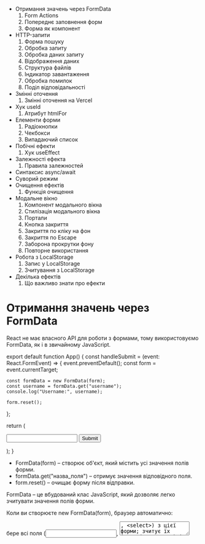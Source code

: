 - Отримання значень через FormData
  1. Form Actions
  2. Попереднє заповнення форм
  3. Форма як компонент
- HTTP-запити
  1. Форма пошуку
  2. Обробка запиту
  3. Обробка даних запиту
  4. Відображення даних
  5. Структура файлів
  6. Індикатор завантаження
  7. Обробка помилок
  8. Поділ відповідальності
- Змінні оточення
  1. Змінні оточення на Vercel
- Хук useId
  1. Атрибут htmlFor
- Елементи форми
  1. Радіокнопки
  2. Чекбокси
  3. Випадаючий список
- Побічні ефекти
  1. Хук useEffect
- Залежності ефекта
  1. Правила залежностей
- Синтаксис async/await
- Суворий режим
- Очищення ефектів
  1. Функція очищення
- Модальне вікно
  1. Компонент модального вікна
  2. Стилізація модального вікна
  3. Портали
  4. Кнопка закриття
  5. Закриття по кліку на фон
  6. Закриття по Escape
  7. Заборона прокрутки фону
  8. Повторне використання
- Робота з LocalStorage
  1. Запис у LocalStorage
  2. Зчитування з LocalStorage
- Декілька ефектів
  1. Що важливо знати про ефекти

# Отримання значень через FormData

React не має власного API для роботи з формами, тому використовуємо FormData, як і в звичайному JavaScript.

export default function App() {
const handleSubmit = (event: React.FormEvent<HTMLFormElement>) => {
event.preventDefault();
const form = event.currentTarget;

    const formData = new FormData(form);
    const username = formData.get("username");
    console.log("Username:", username);

    form.reset();

};

return (

<form onSubmit={handleSubmit}>
<input type="text" name="username" />
<button type="submit">Submit</button>
</form>
);
}

- FormData(form) – створює об'єкт, який містить усі значення полів форми.
- formData.get("назва_поля") – отримує значення відповідного поля.
- form.reset() – очищає форму після відправки.

FormData – це вбудований клас JavaScript, який дозволяє легко зчитувати значення полів форми.

Коли ви створюєте new FormData(form), браузер автоматично:

бере всі поля (<input>, <textarea>, <select>) з цієї форми;
зчитує їх імена (name="...") і значення;
зберігає їх у вигляді пари ключ-значення (name: value), як об'єкт.

- FormData працює лише з тими елементами, які мають атрибут name. Без нього значення поля зчитано не буде.

## Form Actions

Кожен раз при відправці форми ми пишемо один і той самий шаблонний код:

Блокуємо стандартну поведінку браузера (event.preventDefault())
Створюємо об’єкт FormData, щоб дістати значення полів
Опрацьовуємо дані
Скидаємо форму (form.reset())

Це рутинний код, який можна автоматизувати завдяки Form Actions – спеціального способу обробки форм, який надає React.

Коли ви передаєте функцію в атрибут action форми, React автоматично викликає цю функцію після сабміту, передаючи їй знайому нам FormData – об'єкт, що містить усі значення полів форми.

export default function App() {
const handleSubmit = (formData: FormData) => {
console.log("Form submitted");
};

return (

<form action={handleSubmit}>
<input type="text" name="username" />
<button type="submit">Submit</button>
</form>
);
}

В такому випадку React:

- перехоплює і зупиняє подію submit
- формує об’єкт FormData
- викликає функцію handleSubmit(formData)
- formData – це не подія. Це об’єкт із готовими значеннями полів.

💡 Тип FormData – вбудований, тому нічого додатково імпортувати не треба.

Для отримання значень використовуємо метод formData.get("назва_поля"):

export default function App() {
const handleSubmit = (formData: FormData) => {
const username = formData.get("username") as string;
console.log("Name:", username);
};

return (

<form action={handleSubmit}>
<input type="text" name="username" />
<button type="submit">Submit</button>
</form>
);
}

🧠 formData.get() повертає значення типу FormDataEntryValue | null. У текстових полях це зазвичай рядок, але TypeScript цього не знає. Тому треба явно вказати тип значення за допомогою as тип.

## Попереднє заповнення форм

Іноді потрібно, щоб поля у формі вже мали якісь значення – наприклад, при редагуванні профілю або коли дані приходять з бекенду.

Коли потрібно, щоб поле у формі було вже заповнене при відкритті, в React використовують атрибут defaultValue. Він задає початкове значення інпута або текстової області.

Це зручно, наприклад:

- у формі редагування профілю
- для тестових демо з готовими даними
- при поверненні до попередньої форми

Для цього в React використовують атрибут defaultValue. Це аналог HTML-атрибута value, але лише для початкового значення, яке користувач може змінити перед сабмітом форми.

export default function App() {
const handleSubmit = (formData: FormData) => {
const username = formData.get("username") as string;  
 console.log("Name:", username);
};

return (

<form action={handleSubmit}>
<input type="text" name="username" defaultValue="John Doe" />
<button type="submit">Submit</button>
</form>
);
}

🧠 Значення defaultValue відображаються у полях одразу, але користувач може їх змінити перед відправкою. Після сабміту ці значення потрапляють у FormData.

## Форма як компонент

На практиці форма – це окремий компонент, який відповідає лише за збір значень своїх полів. А те, що потрібно зробити з цими значеннями – наприклад, відправити замовлення чи зареєструвати користувача – передається у вигляді пропса ззовні.

У багатьох випадках форма не вирішує, що робити з даними – вона їх просто збирає.

Зробимо форму замовлення OrderForm, яка приймає пропс onSubmit, викликає його при сабміті, і передає туди дані.

// src/components/OrderForm.tsx

interface OrderFormProps {
onSubmit: (value: string) => void;
}

export default function OrderForm({ onSubmit }: OrderFormProps) {
const handleSubmit = (formData: FormData) => {
const username = formData.get("username") as string;
onSubmit(username);
};

return (

<form action={handleSubmit}>
<input type="text" name="username" />
<button type="submit">Place order</button>
</form>
);
}

💡 Назва пропса (onSubmit, onOrder, onSend) може бути будь-якою – головне, щоб було зрозуміло, що він означає. Це ваш власний пропс, а не атрибут елемента form.

У компоненті App ми використовуємо OrderForm і передаємо в неї пропс onSubmit, який є функцією для обробки замовлення.

// src/components/App.tsx

import OrderForm from "./OrderForm";

export default function App() {
const handleOrder = (data: string) => {
console.log("Order received from:", data);
// можна зберегти замовлення, викликати API, показати повідомлення тощо
};

return (
<>

<h1>Place your order</h1>
<OrderForm onSubmit={handleOrder} />
</>
);
}

Що тут важливо:

OrderForm не знає, що буде з даними – вона просто викликає onSubmit(data)
Компонент форми не залежить від того, як саме обробляються дані – це зовнішня відповідальність.
Код стає чистішим: форма не має логіки, яку вона не повинна знати.

# HTTP-запити

У React немає вбудованого інструмента для HTTP-запитів. Тому використовуємо сторонні бібліотеки, найпопулярніша з них – Axios.

npm install axios

Створимо додаток, в якому є:

- форма пошуку статей;
- HTTP-запит на API Hacker News;
- виведення результатів на сторінку;
- обробка станів завантаження та помилки.

## Форма пошуку

HTTP-запити можна виконувати за подією, наприклад, при кліку на елементі чи відправці форми. Компонент форми просто збирає значення з поля і передає їх наверх у пропсі onSubmit.

// src/components/SearchForm.tsx

interface SearchFormProps {
onSubmit: (topic: string) => void;
}

export default function SearchForm({ onSubmit }: SearchFormProps) {
const handleSubmit = (formData: FormData) => {
const topic = formData.get("topic") as string;

    // Якщо текстове поле порожнє, виводимо повідомлення
    	// і припиняємо виконання функції.
    if (topic === "") {
      alert("Please enter search topic!");
      return;
    }

    // У протилежному випадку викликаємо пропс
    	// і передаємо йому значення поля
    onSubmit(topic);

};

return (

<form action={handleSubmit}>
<input type="text" name="topic" />
<button type="submit">Search</button>
</form>
);
}

## Обробка запиту

Запити виконуються не в компоненті форми, а в App, куди вона передає значення. Це дозволяє розділити відповідальність: форма – за інтерфейс, App – за логіку.

// src/components/App.tsx

import SearchForm from "./SearchForm";

export default function App() {

const handleSearch = async (topic: string) => {
// Тут будемо виконувати HTTP-запит
console.log(topic);
};

return (
<>
<SearchForm onSubmit={handleSearch} />
</>
);
}

Додамо код HTTP-запиту до Hacker News API всередину асинхронної функції handleSearch.

// src/components/App.tsx

import axios from "axios";
import SearchForm from "./SearchForm";

interface Article {
objectID: string;
title: string;
url: string;
}

interface ArticlesHttpResponse {
hits: Article[];
}

export default function App() {

const handleSearch = async (topic: string) => {
// Виконуємо HTTP-запит
const response = await axios.get<ArticlesHttpResponse>(
`https://hn.algolia.com/api/v1/search?query=${topic}`
);
console.log(response.data); // об'єкт з властивістю hits
};

return (
<>
<SearchForm onSubmit={handleSearch} />
</>
);
}

Обов’язково типізуємо відповідь від бекенду. Для цього створюємо два інтерфейси:

Article – описує один об’єкт статті. Не потрібно типізувати всі поля з бекенду – тільки ті, які ми реально використовуємо.
ArticlesHttpResponse - описує об’єкт відповіді від API (властивість response.data), в якому нас поки що цікавить тільки властивість hits, масив об’єктів типу Article.

Підсумок

- HTTP-запити виконуємо в батьківському компоненті, не в формі.
- Дані з форми передаються через callback-пропс.
- Дані відповіді типізуємо окремо, це дає підказки та захист від помилок.

## Обробка даних запиту

Щоб відобразити результат HTTP-запиту, його обов’язково потрібно зберегти в стані компонента. Інакше React не буде знати, що потрібно оновити інтерфейс.

Ми будемо зберігати масив статей, тому використовуємо хук useState<Article[]>. Початкове значення – порожній масив.

// src/components/App.tsx

/_ Решта коду файла _/

export default function App() {
// 1. Оголошуємо і типізуємо стан
const [articles, setArticles] = useState<Article[]>([]);

const handleSearch = async (topic: string) => {
const response = await axios.get<ArticlesHttpResponse>(
`https://hn.algolia.com/api/v1/search?query=${topic}`
);
// 2. Записуємо дані в стан після запиту
setArticles(response.data.hits);
};

return (
<>
<SearchForm onSubmit={handleSearch} />
</>
);
}

React повторно рендерить компонент, коли змінюється стан.
Якщо не зберегти у useState, інтерфейс не оновиться, навіть якщо запит успішний.

🧠 Завжди, коли хочете показати на екрані дані від бекенда, вам потрібно:

1. Отримати ці дані (наприклад, з API).
2. Зберегти їх у стані (useState)
3. Рендерити JSX на основі цього стану

## Відображення даних

Після того як ми зберегли дані запиту у стані, компонент автоматично оновиться, і ми можемо використати ці дані для рендеру JSX. Використаємо умовне відображення, щоб показувати список лише тоді, коли масив articles не порожній:

// src/components/App.tsx

/_ Решта коду файла _/

export default function App() {
const [articles, setArticles] = useState<Article[]>([]);

const handleSearch = async (topic: string) => {
const response = await axios.get<ArticlesHttpResponse>(
`https://hn.algolia.com/api/v1/search?query=${topic}`
);
setArticles(response.data.hits);
};

return (
<>
<SearchForm onSubmit={handleSearch} />
{articles.length > 0 && (

<ul>
{articles.map(({ objectID, url, title }) => (
<li key={objectID}>
<a href={url} target="_blank">{title}</a>
</li>
))}
</ul>
)}
</>
);
}

Ми застосували типову схему роботи з HTTP-запитами у React:

Запустили запит за подією (сабміт форми).
Типізували відповідь від бекенду (ArticlesHttpResponse).
Зберегли отримані дані у стан (useState).
Вивели JSX-розмітку на основі цього стану.

💡 Цей патерн – універсальний: він застосовується майже в усіх React-додатках, які взаємодіють з бекендом.

## Структура файлів

Щоб зробити код більш зрозумілим і масштабованим, ми винесемо частину логіки в окремі файли:

Оскільки список статей – це окрема частина інтерфейсу, винесемо його у компонент ArticleList.tsx. Компонент отримає масив статей через проп items і відобразить їх.
Створимо файл src/types/article.ts, щоб не дублювати тип Article у різних місцях.
У App залишиться логіка запиту, стан і умовний рендер ArticleList.

Рендеринг за умовою ({articles.length > 0 && ...}) відбувається у компоненті App. Сам компонент ArticleList завжди показує список, якщо його рендерять. Тобто логіка "показати чи ні" – це відповідальність App, а не ArticleList.

## Індикатор завантаження

Поки виконується HTTP-запит, у користувача на екрані – порожнє місце, що виглядає як помилка або зависання. Щоб цього уникнути, показують індикатор завантаження.

Індикатор – це реактивне значення, тобто його потрібно зберігати в стані компонента. Зазвичай це булевий прапорець:

true – запит виконується
false – запиту немає або він уже завершився

// src/components/App.tsx

/_ Решта коду файла _/

export default function App() {
const [articles, setArticles] = useState<Article[]>([]);
// 1. Додаємо стан індикатора завантаження
const [isLoading, setIsLoading] = useState(false);

const handleSearch = async (topic: string) => {
// 2. змінюємо індикатор на true перед запитом
setIsLoading(true);
const response = await axios.get<ArticlesHttpResponse>(
`https://hn.algolia.com/api/v1/search?query=${topic}`
);
// 3. Змінюємо індикатор на false після запиту
setIsLoading(false);
setArticles(response.data.hits);
};

return (
<>
<SearchForm onSubmit={handleSearch} />
{/_ 4. Відображаєм повідомлення про завантаження даних в JSX _/}
{isLoading && <p>Loading data, please wait...</p>}
{articles.length > 0 && <ArticleList items={articles} />}
</>
);
}

Індикатор завантаження може бути будь-чим: простим текстом, іконкою тощо. Одна з популярних бібліотек – React Loader Spinner, яка надає десятки готових компонентів із різним дизайном.

🧠 Завжди показуйте користувачеві, що дані завантажуються, навіть якщо це триває менше секунди – це покращує UX.

## Обробка помилок

HTTP-запити можуть завершуватися неуспішно – наприклад, через відсутність інтернету або помилку на сервері. Тому завжди потрібно відображати повідомлення про помилку, щоб користувач розумів, що сталося.

Для цього:

- Додаємо стан isError для відстеження помилки.
- Обгортаємо запит у try...catch, щоб перехопити можливу помилку.
- Виводимо повідомлення, якщо значення isError це true.

// src/components/App.tsx

/_ Решта коду _/

export default function App() {
const [articles, setArticles] = useState<Article[]>([]);
const [isLoading, setIsLoading] = useState(false);
// 1. Оголошуємо стан
const [isError, setIsError] = useState(false);

const handleSearch = async (topic: string) => {
// 2. Додаємо блок try...catch
try {
setIsLoading(true);
// 3. Скидаємо стан помилки в false перед кожним запитом
setIsError(false);
const response = await axios.get<ArticlesHttpResponse>(
`https://hn.algolia.com/api/v1/search?query=${topic}`
);
setArticles(response.data.hits);
} catch {
// 4. Встановлюємо стан isError в true
setIsError(true);
} finally {
// 5. Встановлюємо стан isLoading в false
// після будь якого результату запиту
setIsLoading(false);
}
};

return (
<>
<SearchForm onSubmit={handleSearch} />
{isLoading && <p>Loading data, please wait...</p>}
{/_ 6. Використовуємо стан isError щоб показати помилку _/}
{isError && <p>Whoops, something went wrong! Please try again!</p>}
{articles.length > 0 && <ArticleList items={articles} />}
</>
);
}

## Поділ відповідальності

Тримати код HTTP-запитів прямо в компоненті – небажано. З часом компонент:

- буде мати зайву логіку не пов’язану з UI;
- стане важчим для читання і підтримки;

Рішення – винести код запиту в окремий файл, наприклад src/services/articleService.ts. Компоненти повинні тільки викликати функцію й отримувати дані, не турбуючись про адресу бекенду чи формат відповіді.

// src/services/articleService.ts

import axios from "axios";
import { Article } from "../types/article";

interface ArticlesHttpResponse {
hits: Article[];
}

// HTTP-функція запиту статей
export const fetchArticles = async (topic: string): Promise<Article[]> => {
const response = await axios.get<ArticlesHttpResponse>(
`https://hn.algolia.com/api/v1/search?query=${topic}`
);
return response.data.hits;
};

Функція fetchArticles(topic) повертає проміс масиву статей.
Типізація відповіді (ArticlesHttpResponse) локальна – її не потрібно експортувати.
Обробка помилки не входить у функцію – вона буде в компоненті.

Використовуємо функцію в компоненті App

// src/components/App.tsx

import { useState } from "react";
import SearchForm from "./SearchForm";
import ArticleList from "./ArticleList";
import { Article } from "../types/article";
// 1. Імпортуємо HTTP-функцію
import { fetchArticles } from "../services/articleService";

export default function App() {
const [articles, setArticles] = useState<Article[]>([]);
const [isLoading, setIsLoading] = useState(false);
const [isError, setIsError] = useState(false);

const handleSearch = async (topic: string) => {
try {
setIsLoading(true);
setIsError(false);
// 2. Використовуємо HTTP-функцію
const data = await fetchArticles(topic);
setArticles(data);
} catch {
setIsError(true);
} finally {
setIsLoading(false);
}
};

return (
<>
<SearchForm onSubmit={handleSearch} />
{isLoading && <p>Loading data, please wait...</p>}
{isError && <p>Whoops, something went wrong! Please try again!</p>}
{articles.length > 0 && <ArticleList items={articles} />}
</>
);
}

Навіть в такому простому випадку ми приховали від компонента адресу запиту, типізацію та формат відповіді.

- Чистий компонент – працює лише з інтерфейсом і станом.
- Простота підтримки – HTTP-логіку можна змінювати окремо.
- Масштабованість – легко додати інші сервіси (напр. userService, authService).

Компонент просто передає topic і отримує готові articles. Він не знає, звідки вони взялися, і це добре – це і є правильний розподіл обов'язків.

# Змінні оточення

Змінні оточення (environment variables) – це конфігураційні значення, які зберігаються поза кодом, наприклад:

- API ключі
- Токени доступу
- Конфігурації

Чому не зберігати ключі в коді?

Якщо API-ключ або токен зберігати напряму в коді, він потрапляє в репозиторій.
Публічні репозиторії – це пастка для ботів, які сканують GitHub на наявність ключів.
Витік ключа може призвести до небажаних витрат, викрадення даних або блокування акаунту на стороні API.

Тому навіть для особистих проєктів, ключі зберігають в окремому .env файлі, який ігнорується Git'ом.

Створення .env файлу

У корені проєкту створіть файл .env. Саме в корені, а не в папці src.

Всередині можна оголошувати змінні у форматі КЛЮЧ=значення, які будуть доступні у вашому коді:

VITE_API_KEY=my-super-secret-api-key

У Vite змінні мають починатися з префіксу VITE\_, інакше вони не будуть доступні в коді. Назви змінних мають бути великими літерами.

Не додавайте файл .env у Git

Додайте .env файл до .gitignore, щоб не викладати його в репозиторій. Ось готовий .gitignore, скопіюйте його собі:

# Env vars

.env

# Logs

logs
_.log
npm-debug.log_
yarn-debug.log*
yarn-error.log*
pnpm-debug.log*
lerna-debug.log*

node_modules
dist
dist-ssr
\*.local

# Editor directories and files

.vscode/_
!.vscode/extensions.json
.idea
.DS_Store
_.suo
_.ntvs_
_.njsproj
_.sln
\*.sw?

Як використовувати змінну у коді

Тепер у будь-якому JavaScript або TypeScript файлі можна отримати значення змінної на ім'я.

const myKey = import.meta.env.VITE_API_KEY;

import.meta.env – це спеціальний об’єкт, через який Vite дає доступ до змінних оточенн.

## Змінні оточення на Vercel

- Відкрийте ваш проєкт на Vercel
- Зайдіть у Settings → Environment Variables
- Додайте назви й значення змінних точно так само, як у .env

Наприклад:
Name: VITE_API_KEY
Value: my-super-secret-api-key

Vercel автоматично підставить ці значення під час білду – жоден секрет не потрапить до репозиторію.

# Хук useId

Хук useId використовується для генерації унікальних ідентифікаторів, які допомагають зв’язати label із відповідним полем форми через атрибут id.

Це корисно для доступності (a11y) – щоб користувачі з асистивними технологіями могли правильно взаємодіяти з формою.

import { useId } from 'react';

function MyComponent() {
const id = useId();
};

useId() не приймає жодних параметрів
Повертає унікальний рядок

⚠️ useId не підходить для списків як key. Він створений лише для ідентифікаторів в HTML-елементах.

## Атрибут htmlFor

HTML-атрибут for у <label> (в React – htmlFor) зв’язує мітку з полем за допомогою id, щоб фокус переходив на поле при кліку по мітці.

import { useId } from "react";

function MyComponent() {
const textId = useId();

return (

<form>
<label htmlFor={textId}>Text field label</label>
<input type="text" id={textId} />
</form>
);
};

Для кожного поля форми можна створити окремий id, щоб зв’язати його з відповідним label.

import { useId } from "react";

export default function OrderForm() {
const nameId = useId();
const emailId = useId();

return (

<form>
<label htmlFor={nameId}>Name</label>
<input type="text" name="username" id={nameId} />

      <label htmlFor={emailId}>Email</label>
      <input type="email" name="email" id={emailId} />

      <button type="submit">Place order</button>
    </form>

);
}

Навіщо це потрібно?

Уявімо, що компонент OrderForm може з’являтись декілька разів на сторінці – наприклад, у різних модальних вікнах або картках. Якщо ви напишете id="username" у кожній формі, отримаєте дублікати id:

HTML буде не валідним (повторення id)
Браузер може неправильно фокусувати поле при кліку на label

Хук useId генерує унікальний id для кожного виклику, тому навіть при багаторазовому рендері компонента всі поля залишаються валідними та пов’язаними з мітками. Використовуйте useId у кожному полі, де label прив’язаний до input, select, textarea тощо.

Один id для групи полів

Не обов’язково викликати useId() для кожного поля окремо. Ви можете створити один базовий id для форми й використовувати його з різними суфіксами у кожному полі.

import { useId } from "react";

export default function OrderForm() {
const fieldId = useId();

return (

<form>
<label htmlFor={`${fieldId}-username`}>Name</label>
<input type="text" name="username" id={`${fieldId}-username`} />

      <label htmlFor={`${fieldId}-email`}>Email</label>
      <input type="email" name="email" id={`${fieldId}-email`} />

      <button type="submit">Place order</button>
    </form>

);
}

Ми створили один унікальний fieldId за допомогою useId()
Додали до нього суфікси username і email для створення окремих ідентифікаторів для кожного поля
Це зменшує кількість викликів useId() і полегшує читання коду

🧠 Такий підхід зручний у формах із багатьма полями і зберігає зв’язок між полем і міткою через htmlFor.

# Елементи форми

## Радіокнопки

Радіокнопки – це варіант вибору одного значення з кількох можливих. Вони працюють у групі: користувач може вибрати тільки один варіант.

- Щоб кнопки працювали як група – у них має бути однаковий атрибут name.
- Кожна кнопка має своє значення в атрибуті value.

Для прикладу додамо вибір способу доставки через радіокнопки:

export default function OrderForm() {

const handleOrder = (formData: FormData) => {
const delivery = formData.get("delivery") as string;
console.log("Delivery:", delivery);
};

return (

<form action={handleOrder}>
<fieldset>
<legend>Delivery method:</legend>

        <label>
          <input type="radio" name="delivery" value="pickup" defaultChecked />
          Pickup
        </label>
        <label>
          <input type="radio" name="delivery" value="courier" />
          Courier
        </label>
        <label>
          <input type="radio" name="delivery" value="drone" />
          Drone delivery
        </label>
      </fieldset>

      <button type="submit">Place order</button>
    </form>

);
}

- Усі три радіокнопки мають одне ім’я name="delivery" – це робить їх групою, де можна обрати лише один варіант.
- Атрибут value визначає, яке значення отримає поле.
- defaultChecked на першій кнопці означає, що вона вибрана за замовчуванням.
- При сабміті значення зчитується через formData.get("delivery").

🧠 У JSX булеві атрибути, як-от defaultChecked, defaultValue, disabled, required тощо, не мають значення true/false, просто їх наявність означає true.
Наприклад: <input defaultChecked /> – це те саме, що <input defaultChecked={true} />.

## Чекбокси

На відміну від радіокнопок, які дозволяють вибрати тільки один варіант, чекбокси дозволяють вибрати одразу кілька варіантів.

- Усі чекбокси можуть мати однаковий атрибут name – це дозволяє зібрати значення в масив.
- Кожен чекбокс має власне значення через атрибут value.
- Якщо чекбокс вибрано, його значення буде в FormData.

Додамо у форму замовлення групу чекбоксів для вибору дієтичних обмежень:

export default function OrderForm() {

const handleOrder = (formData: FormData) => {
const restrictions = formData.getAll("restrictions") as string[];
console.log("Dietary restrictions:", restrictions);
};

return (

<form action={handleOrder}>
<fieldset>
<legend>Dietary restrictions:</legend>
<label>
<input type="checkbox" name="restrictions" value="vegan" />
Vegan
</label>
<label>
<input type="checkbox" name="restrictions" value="gluten-free" />
Gluten-free
</label>
<label>
<input type="checkbox" name="restrictions" value="nut-free" />
Nut-free
</label>
</fieldset>

      <button type="submit">Submit</button>
    </form>

);
}

- Усі чекбокси мають однаковий name="restrictions", тому, під час відправки форми, браузер передає масив обраних значень.
- Щоб отримати всі ці значення, ми використовуємо formData.getAll("restrictions") – цей метод завжди повертає масив.
- Тип результату – string[], тому додаємо кастинг типу: as string[].
- Якщо користувач не обрав жоден чекбокс – getAll() поверне порожній масив, а не null.

🧠 Метод formData.get() повертає лише перше значення, тому не підходить для чекбоксів. Використовуйте formData.getAll(), коли у поля може бути кілька значень – як у випадку з чекбоксами.

## Випадаючий список

У React елемент <select> використовується так само, як у звичайному HTML. Він дозволяє користувачу вибрати одне значення з кількох.

Кожне значення задається через тег <option value="...">, а при відправці форми значення поля зчитується за атрибутом value.

import { useId } from "react";

export default function OrderForm() {
const selectId = useId();

const handleOrder = (formData: FormData) => {
const deliveryTime = formData.get("deliveryTime") as string;
console.log("Preferred delivery time:", deliveryTime);
};

return (

<form action={handleOrder}>
<label htmlFor={selectId}>Preferred delivery time</label>
<select name="deliveryTime" id={selectId} defaultValue="">
<option value="">-- Choose delivery time --</option>
<option value="morning">Morning (8:00–12:00)</option>
<option value="afternoon">Afternoon (12:00–16:00)</option>
<option value="evening">Evening (16:00–20:00)</option>
</select>

      <button type="submit">Place order</button>
    </form>

);
}

Перша опція з value="" – це placeholder: вона змушує користувача вибрати варіант вручну. Якщо нічого не вибрано, formData.get("deliveryTime") поверне порожній рядок ("").

🧠 Це поширений UX-патерн, який запобігає випадковим виборам і підвищує якість даних у формі.

# Заняття 6. Побічні ефекти

React-компоненти проходять три основні етапи у своєму житті:

- Монтування (Mounting) – це перший рендер, коли компонент вперше з’являється на сторінці.
- Оновлення (Updating) – компонент оновлюється кожного разу, коли змінюються стан або пропси та React виконує повторний рендер.
- Розмонтування (Unmounting) – компонент видаляється зі сторінки, наприклад коли використовується умовний рендер.

Ми вже розуміємо як виконати й обробити HTTP запит при події, наприклад при сабміті форми. А як зробити запит коли компонент тільки завантажився і користувач ще не виконав ніяких дій?

Спробуємо наступний код. Не будемо поки що додавати типи, щоб не ускладнювати:

import { useState } from 'react';
import axios from 'axios';

export default function App() {
const [person, setPerson] = useState(null);

axios
.get('https://swapi.info/api/people/1')
.then((response) => setPerson(response.data));

return (
<>

<pre>{JSON.stringify(person, null, 2)}</pre>

</>
);
}

- При монтуванні компонента App відбувається HTTP-запит
- Результат запиту зберігається в стан person
- Після зміни стану person відбувається рендер компонента й оновлення JSX

На перший погляд може здатися, що все працює добре, але у нас є велика проблема, яку можна побачити якщо додати логування якогось сповіщення в консоль (або якщо подивитись на вкладку Network).

import { useState } from 'react';
import axios from 'axios';

export default function App() {
const [person, setPerson] = useState(null);

console.log('App rendred!');

axios
.get('https://swapi.info/api/people/1')
.then((response) => setPerson(response.data));

return (
<>

<pre>{JSON.stringify(person, null, 2)}</pre>

</>
);
}

Тепер якщо запустити цей код (спробуйте у себе в редакторі), то побачимо в консолі нескінченне логування рядка із console.log.

Проблема в тому, що компоненти оновлюються кожен раз коли змінюються їх пропси або стан. Отже, кожен раз коли змінюється стан person компонент App рендериться заново, тобто викликається функція App і виконується весь код всередині – логування, запит і зміна стану, що призводить до нескінченного циклу оновлень!

Для того, щоб розв'язати цю проблему, нам потрібен побічний ефект (side effect) – це будь-який код, який взаємодіє з зовнішньою системою при монтуванні або оновленні компонента: локальне сховище, звернення до сервера, пряма робота з браузером тощо.

## Хук useEffect

Для того, щоб оголосити побічний ефект використовується вбудований хук useEffect.

useEffect(() => {
// код ефекту
}, [])

- Перший аргумент (обов’язковий) це анонімна функція, всередині якої виконується вся логіка ефекту. Наприклад, запити на сервер, запис у локальне сховище і т.п.
- Другий аргумент (необов’язковий) це масив залежностей ефекту. Якщо не передати його, ефект буде викликаний при кожному оновленні компонента, тому ми завжди передаємо масив залежностей.

🧠 Хук useEffect не повертає жодного значення як результат своєї роботи, а лише запускає виконання функції. Іншими словами, неможливо виконати в середині функції обчислення і повернути їх у зовнішній код. Ефекти не призначені для обчислень!

Ось як буде виглядати наш код з useEffect:

import { useEffect, useState } from 'react';
import axios from 'axios';

export default function App() {
const [person, setPerson] = useState(null);

useEffect(() => {
console.log('Effect ran!');
axios
.get('https://swapi.info/api/people/1')
.then((response) => setPerson(response.data));
}, []);

console.log('App rendred!');

return (
<>

<pre>{JSON.stringify(person, null, 2)}</pre>

</>
);
}

Поки що використовуємо метод then, замість більш сучасного синтаксису async/await, тому що є деякі особливості, які обов’язково розберемо далі.

При запуску коду побачимо наступну послідовність логів:

Покроково розберемо що саме відбулося:

- Компонент App завантажився (був змонтований), ініціалізував стан та намалював розмітку
- Після цього виконалась функція ефекта та запустився HTTP-запит
- Після запиту було запущено оновлення стану person
- Після оновлення стану функція App була викликана, оновився інтерфейс, але ефект повторно не виконався й у нас більше немає нескінченного циклу оновлень.

Завдяки порожньому масиву залежностей такий ефект виконується тільки один раз – при завантаженні компонента в якому він оголошений.

🧠 Будь-який код усередині функції ефекту гарантовано буде виконано лише після того, як React змонтує елементи в DOM – іншими словами, після того, як JSX компонента буде "намальовано" на сторінці.

# Залежності ефекта

Додамо у компонент стан count для зберігання значення лічильника.

import axios from 'axios';
import { useEffect, useState } from 'react';

export default function App() {
const [count, setCount] = useState(1);
const [person, setPerson] = useState(null);

useEffect(() => {
console.log('Effect ran!');
axios
.get('https://swapi.info/api/people/1')
.then((response) => setPerson(response.data));
}, []); // Порожній масив залежностей

console.log('App rendered!');

return (
<>
<button onClick={() => setCount(count + 1)}>The count is {count}</button>

<pre>{JSON.stringify(person, null, 2)}</pre>

</>
);
}

Кожен раз при оновленні стану count ми побачимо в консолі тільки повідомлення App rendered, тому що ефект не реагує на оновлення компонента – його масив залежностей порожній.

🧠 Якщо другим аргументом useEffect передати порожній масив, то такий ефект виконується лише один раз – при першому рендері компонента (монтуванні), і більше ніколи. Такі ефекти використовуються для виконання коду без очікування дій користувача: запити за початковими даними, додавання слухачів на документ, запуск таймерів тощо.

Якщо ми додамо стан count як залежність ефекта, він спрацює при першому рендері App, а потім при кожному оновленні count. Поки що приберемо HTTP-запит і сфокусуємось на ефекті.

import axios from 'axios';
import { useEffect, useState } from 'react';

export default function App() {
const [count, setCount] = useState(1);
const [person, setPerson] = useState(null);

useEffect(() => {
console.log('Effect ran!');
}, [count]);

console.log('App rendered!');

return (
<>
<button onClick={() => setCount(count + 1)}>The count is {count}</button>

<pre>{JSON.stringify(person, null, 2)}</pre>

</>
);
}

🧠 Залежності ефекта – це масив значень, за якими React стежить між рендерами. Якщо будь-яке з цих значень зміниться між двома рендерами, React зрозуміє, що потрібно знову виконати функцію ефекта.
Це можуть бути: стан, пропси або будь-які локальні змінні з компонента.

Розуміючи як працюють залежності ефекта, зробимо так щоб при оновленні count виконувався новий запит.

import axios from 'axios';
import { useEffect, useState } from 'react';

export default function App() {
const [count, setCount] = useState(1);
const [person, setPerson] = useState(null);

useEffect(() => {
console.log('Effect ran!');
axios
// 1. Використовуємо count в ефекті
.get(`https://swapi.info/api/people/${count}`)
.then((response) => setPerson(response.data));
}, [count]); // 2. Додаємо count в залежності ефекта

console.log('App rendered!');

return (
<>

<h2>The count is {count}</h2>
<button onClick={() => setCount(count + 1)}>Get next character</button>
<pre>{JSON.stringify(person, null, 2)}</pre>
</>
);
}

Тепер ефект виконується при монтуванні компонента, а потім кожен раз при оновленні стану count. Так ми виконуємо HTTP-запит за інформацією про нового персонажа та рендеримо її в браузер, але уникаємо нескінченного циклу оновлень, тому що ефект не реагує на зміну стану person.

🧠 Побічний ефект (side effect) – це будь який код який взаємодіє із стороннею системою при завантаженні або оновленні компонента: локальне сховище, звернення до сервера, пряма робота з браузером тощо.

## Правила залежностей

Коли ви використовуєте useEffect, React повинен знати, від чого залежить цей ефект – які змінні мають викликати повторне виконання callback, якщо вони зміняться.

🧠 Якщо всередині ефекту ви використовуєте: стан, пропси або будь-які локальні змінні з тіла компонента – обов’язково додавайте їх у масив залежностей.

useEffect(() => {
// використовуємо clicks — отже додаємо його в залежності
console.log("Clicks updated:", clicks);
}, [clicks]); // ✅

Якщо ви забудете вказати змінну в залежностях, ефект:

виконається лише один раз (при першому рендері)
не буде реагувати на зміну цієї змінної
може працювати неправильно або непередбачувано

// ❌ Неправильно: використовуємо clicks, але не вказали його у залежностях
useEffect(() => {
console.log("Clicks updated:", clicks);
}, []); // ⚠️ Лінтер видасть попередження

У проєкті створеному за допомогою Vite налаштований лінтер ESLint із правилом react-hooks/exhaustive-deps, яке попереджає про будь-які помилки в масиві залежностей.

Якщо лінтер вказує на проблеми зі списком залежностей – ваш ефект гарантовано працює нестабільно і непередбачувано. Додайте усі необхідні залежності ефекту.

🧠 Не потрібно додавати у залежності змінні, які не використовуються в useEffect – це призведе до зайвих викликів ефекту.

# Синтаксис async/await

При використанні синтаксису async/await в ефектах є одна особливість – колбек-функція, яку ми передаємо useEffect, не може бути асинхронною.

// ❌ Так робити не можна!
useEffect(async () => {
const response = await axios.get(`https://swapi.info/api/people/${count}`);
setPerson(response.data);
}, [count]);

При такому коді лінтер в редакторі підкреслить код ефекту, і при наведенні ми побачимо наступне повідомлення з поясненням та прикладом того, як робити правильно.

Отже, всередині колбек-функції необхідно оголосити ще одну функцію, яка буде асинхронною, і викликати її одразу після оголошення. HTTP-запити слід виконувати всередині цієї функції.

useEffect(() => {
// 1. Оголошуємо асинхронну функцію
async function fetchData() {
// Тут будемо виконувати HTTP-запит
}

    // 2. Викликаємо її одразу після оголошення

fetchData();
}, []);

Виконаємо рефакторинг коду нашого прикладу:

import { useEffect, useState } from 'react';
import axios from 'axios';

export default function App() {
const [count, setCount] = useState(1);
const [person, setPerson] = useState(null);

useEffect(() => {
// 1. Оголошуємо асинхронну функцію
async function fetchCharacter() {
const response = await axios.get(`https://swapi.info/api/people/${count}`);
setPerson(response.data);
}
// 2. Викликаємо її одразу після оголошення
fetchCharacter();
}, [count]);

return (
<>

<h2>The count is {count}</h2>
<button onClick={() => setCount(count + 1)}>Get next character</button>
<pre>{JSON.stringify(person, null, 2)}</pre>
</>
);
}

🧠 За необхідності блок try...catch додаємо всередину асинхронної функції. Там же оновлюємо стан індикатора завантаження і помилки, тут нічого нового.

# Суворий режим

У наступному прикладі робимо логування рядка в ефекті з порожнім масивом залежностей.

import { useState, useEffect } from "react";

export default function App() {
const [clicks, setClicks] = useState(0);

useEffect(() => {
console.log("You can see me only once!");
}, []);

return (
<button onClick={() => setClicks(clicks + 1)}>
You clicked {clicks} times
</button>
);
};

Після монтування компонента ви побачите в консолі одне й те ж повідомлення двічі, а не один раз, і це нормально. Розберімося чому.

Це пов'язано з компонентом StrictMode, який в режимі розробки виконує ряд перевірок нашого коду.

// src/main.tsx

import { StrictMode } from "react";
import { createRoot } from "react-dom/client";
import App from "./components/App";

createRoot(document.getElementById("root")!).render(
<StrictMode>
<App />
</StrictMode>
);

Окрім перевірок, суворий режим виконує подвійне монтування кожного компонента в додатку, щоб гарантувати стресостійкість нашого коду, особливо тієї його частини, де ми працюємо зі станом і його оновленням.

Отже, в режимі розробки будь-який компонент монтується двічі. Покроково запишемо цей алгоритм дій для нашого компонента App:

- Компонент App монтується вперше.
- Виконується ефект, і в консоль виводиться повідомлення.
- Компонент App розмонтується і видаляється з DOM.
- Компонент App монтується в DOM вдруге.
- Виконується ефект, і в консоль виводиться повідомлення.
- Компонент залишається в DOM і готовий до оновлень.

Саме тому ми бачимо повідомлення двічі. Це абсолютно нормально і в більшості випадків ніяк не впливає. Але є ситуації, коли подвійне монтування буквально допомагає виявити баги. Цим і займемося далі.

# Очищення ефектів

Отже, суворий режим (компонент StrictMode) в режимі розробки змушує кожний компонент монтуватися двічі (монтування > розмонтування > монтування).

Створимо компонент Timer який при монтуванні буде запускати інтервал для виведення повідомлення на екран і в консоль кожну секунду.

// src/Timer.tsx

import { useEffect, useState } from 'react';

export default function Timer() {
const [time, setTime] = useState(new Date());

useEffect(() => {
setInterval(() => {
setTime(new Date());
console.log(`Interval - ${Date.now()}`);
}, 1000);
}, []);

return <p>TimerBox - {time.toLocaleTimeString()}</p>;
}

І використаємо його в компоненті App.

import Timer from './Timer';

export default function App() {
return (
<>
<Timer />
</>
);
}

На перший погляд, все буде працювати добре, але якщо подивитись в консоль, ми побачимо, що будуть запущені два інтервали замість одного:

- Компонент Timer монтується в DOM вперше.
- Виконується ефект і запускається інтервал.
- Компонент Timer розмонтується і видаляється з DOM.
- Компонент Timer монтується в DOM вдруге.
- Виконується ефект і запускається інтервал.
- Компонент залишається в DOM і готовий до оновлень.

Може здатися, що StrictMode заважає і, навпаки, руйнує нашу логіку, і ви будете праві. StrictMode говорить нам, що в разі розмонтування компонента ми не зупиняємо інтервал, що при повторних монтуваннях призводить до запуску все нових і нових інтервалів і, відповідно, витоку пам'яті.

Додамо в компонент App стан isOpen, який буде контролювати видимість компонента Timer.

// src/App.tsx

import { useState } from 'react';
import Timer from './Timer';

export default function App() {
const [isOpen, setIsOpen] = useState(false);

return (
<>
<button onClick={() => setIsOpen(!isOpen)}>
{isOpen ? 'Hide timer' : 'Show timer'}
</button>
{isOpen && <Timer />}
</>
);
}

Тепер ми побачимо що кожного разу при монтуванні таймера буде запускатися новий інтервал, і в консолі буде дуже багато повідомлень, а не одне кожну секунду. Це і є та сама проблема витоку пам'яті: ми не очищаємо інтервал при розмонтуванні компонента Timer.

💡 Подивіться приклад у редакторі – він демонструє, як усе працює разом.

## Функція очищення

Хук useEffect може оголошувати функцію очищення ефекту (cleanup), для цього з колбек-функції потрібно повернути ще одну функцію.

import { useEffect, useState } from 'react';

export default function App() {
const [count, setCount] = useState(0);

useEffect(() => {
console.log(`Effect ran for: ${count}`);

    	// Повертаємо функцію очищення ефекта
    return () => {
      console.log(`Clean up for ${count}`);
    };

}, [count]);

return (
<>
<button onClick={() => setCount(count + 1)}>Count is {count}</button>
</>
);
}

Якщо запустити цей код і переглянути консоль, то побачимо наступні повідомлення.

Суворий режим виконав подвійне монтування компонента:

- Монтування (ефект)
- Розмонтування (очищення)
- Монтування (ефект)

Далі при кожній зміні стану count ми побачимо те саме, але з оновленими значеннями:

Функція очищення запускається перед кожним наступним викликом ефекту і перед розмонтуванням компонента, тобто:

- Перший запуск ефекту.
- Очищення першого ефекту.
- Другий запуск ефекту.
- Очищення другого ефекту.
- Третій запуск ефекту.
- І так далі.

Тепер ми можемо виправити проблему з таймером, достатньо при розмонтуванні компонента очищати інтервал. Для цього зберігаємо ідентифікатор інтервалу в змінну і в функції очищення викликаємо clearInterval.

import { useEffect, useState } from 'react';

export default function Timer() {
const [time, setTime] = useState(new Date());

useEffect(() => {
// 1. Зберігаєм ідентифікатор інтервалу в змінну
const intervalId = setInterval(() => {
setTime(new Date());
console.log(`Interval - ${Date.now()}`);
}, 1000);

    return () => {
        // 2. Видаляємо інтервал за його id
      clearInterval(intervalId);
    };

}, []);

return <p>TimerBox - {time.toLocaleTimeString()}</p>;
}

Ми ще не раз зустрінемось із необхідністю "почистити за собою", наприклад для того щоб зняти глобальні обробники подій для window або document.

# Модальне вікно

Модальне вікно (modal) – це елемент інтерфейсу, який накладається поверх усього контенту сторінки та вимагає взаємодії з ним, перш ніж користувач зможе повернутись до основного вмісту.

Приклади:

- Попап із зображенням.
- Підтвердження видалення.
- Форма зворотного зв’язку.
- Галерея зображень.

## Компонент модального вікна

Почнемо з простого компонента модалки. Спершу створимо сам компонент Modal.tsx, який відображатиме заголовок і текст:

// src/components/Modal.tsx
export default function Modal() {
return (

<div>
<h2>Modal Title</h2>
<p>This is some content inside the modal.</p>
</div>
);
}

Додаємо до App для перевірки. Ти побачиш модалку, але поки що вона виглядає як частина сторінки.

// src/components/App.tsx
import Modal from "./Modal";

export default function App() {
return (

<div>
<h1>Main content of the page</h1>
<Modal />
</div>
);
}

## Стилізація модального вікна

Тепер додамо стилі, які зроблять модалку схожою на справжнє вікно. Створимо файл стилів Modal.module.css:

/_ src/components/Modal.module.css _/

.backdrop {
position: fixed;
top: 0;
left: 0;
z-index: 9999;
width: 100vw;
height: 100vh;
background-color: rgba(0, 0, 0, 0.6);
display: flex;
justify-content: center;
align-items: center;
}

.modal {
position: relative;
max-width: 90vw;
max-height: 90vh;
border-radius: 8px;
background-color: #fff;
padding: 24px;
}

backdrop – напівпрозорий фон, який затемнює основний вміст.
modal – власне вікно, яке зʼявляється по центру.

Оновимо компонент Modal.tsx, щоб використати ці стилі:

// src/components/Modal.tsx

import css from "./Modal.module.css";

export default function Modal() {
return (

<div className={css.backdrop}>
<div className={css.modal}>
<h2>Modal Title</h2>
<p>This is some content inside the modal.</p>
</div>
</div>
);
}

## Портали

Зараз ми вставляємо компонент прямо в DOM-дерево компонента App, але це може створити проблеми:

- Модалка може успадкувати стилі з батьківського компонента.
- Не буде ізольованості по верстці (наприклад, overflow: hidden у батька може обрізати модалку).
- Погана доступність.

Щоб уникнути цього, модалки в React майже завжди рендерять через Portal. Функція createPortal дозволяє рендерити компонент в інше місце DOM-дерева, зазвичай безпосередньо в <body>. Таким чином:

- Модалка не залежить від структури компонентів.
- Рендериться поверх усього.
- Гарантовано працює навіть в умовах вкладеності.

Оновимо Modal.tsx, щоб використати createPortal:

// src/components/Modal.tsx

import { createPortal } from "react-dom";
import css from "./Modal.module.css";

export default function Modal() {
return createPortal(

<div className={css.backdrop}>
<div className={css.modal}>
<h2>Modal Title</h2>
<p>This is some content inside the modal.</p>
</div>
</div>,
document.body
);
}

Тепер незалежно від того, де в структурі компонентів ми використаємо <Modal /> – в HTML вона завжди зʼявиться в кінці body, поверх усього іншого.

## Кнопка закриття

Зазвичай у модальному вікні є кнопка закриття (хрестик у кутку). Ми передамо в компонент Modal функцію onClose, яку будемо викликати, коли користувач натисне кнопку.

// src/components/Modal.tsx

import { createPortal } from "react-dom";
import css from "./Modal.module.css";

interface ModalProps {
onClose: () => void;
}

export default function Modal({ onClose }: ModalProps) {
return createPortal(

<div className={css.backdrop}>
<div className={css.modal}>
<button
          className={css.closeButton}
          onClick={onClose}
          aria-label="Close modal"
        >
&times;
</button>

        <h2>Modal Title</h2>
        <p>This is some content inside the modal.</p>
      </div>
    </div>,
    document.body

);
}

Додамо стилі кнопки до Modal.module.css:

/_ Modal.module.css _/

.closeButton {
position: absolute;
top: 8px;
right: 8px;
background: #fff;
border: none;
border-radius: 4px;
width: 32px;
height: 32px;
font-size: 20px;
line-height: 0;
color: #333;
box-shadow: 0px 0px 5px rgba(0, 0, 0, 0.25);
cursor: pointer;
display: flex;
align-items: center;
justify-content: center;
padding: 0;
}

.closeButton:hover {
background: #f2f2f2;
}

.closeButton:focus {
outline: 2px solid #007bff;
}

Оновимо код App і додамо логіку відображення модального вікна за допомогою стану.

import { useState } from 'react';
import Modal from './Modal';

export default function App() {
const [isModalOpen, setIsModalOpen] = useState(false);

const openModal = () => setIsModalOpen(true);

const closeModal = () => setIsModalOpen(false);

return (

<div>
<h1>Main content of the page</h1>
<button onClick={openModal}>Open modal</button>
{isModalOpen && <Modal onClose={closeModal} />}
</div>
);
}

## Закриття по кліку на фон

Класичний UX-патерн: якщо користувач клацає за межами вікна – модалка закривається. Додаємо логіку кліку по бекдропу.

export default function Modal({ onClose }: ModalProps) {

const handleBackdropClick = (event: React.MouseEvent<HTMLDivElement>) => {
if (event.target === event.currentTarget) {
onClose();
}
};

return createPortal(

<div
      className={css.backdrop}
      onClick={handleBackdropClick}
      role="dialog"
      aria-modal="true"
    >
<div className={css.modal}>
<button
          className={css.closeButton}
          onClick={onClose}
          aria-label="Close modal"
        >
&times;
</button>

        <h2>Modal Title</h2>
        <p>This is some content inside the modal.</p>
      </div>
    </div>,
    document.body

);
}

Ми перевіряємо, чи користувач клацнув саме на фон (event.target === event.currentTarget), щоб випадково не закривати модалку при кліку всередині неї.

## Закриття по Escape

Ще один зручний спосіб закриття – клавіша Escape. Для цього нам потрібен ефект із прослуховуванням події keydown. Додаємо useEffect, а подію keydown підписуємо на document, тому що модалка вже відкрита і не обов’язково в фокусі.

export default function Modal({ onClose }: ModalProps) {
const handleBackdropClick = (event: React.MouseEvent<HTMLDivElement>) => {
if (event.target === event.currentTarget) {
onClose();
}
};

useEffect(() => {
const handleKeyDown = (e: KeyboardEvent) => {
if (e.key === "Escape") {
onClose();
}
};
document.addEventListener("keydown", handleKeyDown);
return () => {
document.removeEventListener("keydown", handleKeyDown);
};
}, [onClose]);

return createPortal(

<div
      className={css.backdrop}
      onClick={handleBackdropClick}
      role="dialog"
      aria-modal="true"
    >
<div className={css.modal}>
<button
          className={css.closeButton}
          onClick={onClose}
          aria-label="Close modal"
        >
&times;
</button>

        <h2>Modal Title</h2>
        <p>This is some content inside the modal.</p>
      </div>
    </div>,
    document.body

);
}

## Заборона прокрутки фону

Коли модалка відкрита, сторінка не повинна скролитись. Додаємо у useEffect код блоквання скролу при відкритті модалки та повертаємо його після закриття.

useEffect(() => {
const handleKeyDown = (e: KeyboardEvent) => {
if (e.key === "Escape") {
onClose();
}
};
document.addEventListener("keydown", handleKeyDown);
document.body.style.overflow = "hidden";

    return () => {
      document.removeEventListener("keydown", handleKeyDown);
      document.body.style.overflow = "";
    };

}, [onClose]);

## Повторне використання

Модальне вікно - це класичний приклад компонента, який може бути використаний повторно у різних частинах додатку. Замість того, щоб писати окрему модалку для кожної ситуації, ми можемо створити один компонент, який буде приймати різний внутрішній контент.

<Modal>
  <h2>Custom Modal Content</h2>
  <p>This JSX will be passed as children prop</p>
</Modal>

Будь який контент між відкриваючим та закриваючим тегом компонента буде передано як children - спеціальний службовий пропс, що дозволяє передавати дочірні елементи (компоненти або JSX) в компонент. Це дає змогу зробити компонент максимально гнучким.

Таким чином ми можемо створити один компонент модального вікна, яке буде відображати різний вміст в залежності від того, що ми передаємо в children.

Для типізації пропса children використовуємо стандартний тип React.ReactNode, який описує будь-який вміст, що може бути переданий в компонент: елементи, рядки, числа, масиви елементів або навіть інші компоненти.

interface ModalProps {
children: React.ReactNode;
}

Доповнимо компонент модального вікна так, щоб використовувати children для рендеру вмісту.

// src/components/Modal.tsx

import { createPortal } from 'react-dom';
import css from './Modal.module.css';

interface ModalProps {
onClose: () => void;
// Додаємо пропс children і типізуємо його
children: React.ReactNode;
}

export default function Modal({ onClose, children }: ModalProps) {
/_ Решта коду _/
return createPortal(

<div
      className={css.backdrop}
      onClick={handleBackdropClick}
      role="dialog"
      aria-modal="true"
    >
<div className={css.modal}>
<button className={css.closeButton} onClick={onClose} aria-label="Close modal">
&times;
</button>
{/_ Тут рендериться переданий вміст із пропса children _/}
{children}
</div>
</div>,
document.body
);
}

Тепер можемо використовувати компонент Modal в різних частинах додатку і передавати в нього різний контент, не створюючи новий компонент для кожної ситуації.

import { useState } from 'react';
import Modal from './Modal';

export default function App() {
const [isModalOpen, setIsModalOpen] = useState(false);

const openModal = () => setIsModalOpen(true);

const closeModal = () => setIsModalOpen(false);

return (

<div>
<h1>Main content of the page</h1>
<button onClick={openModal}>Open modal</button>
{isModalOpen && (
<Modal onClose={closeModal}>
<h2>Custom Modal Content</h2>
<p>This is a reusable modal with dynamic content.</p>
</Modal>
)}
</div>
);
}

Тепер у нас повноцінне, доступне, реюзабельне, типізоване модальне вікно з підтримкою клавіатури та стилями.

# Робота з LocalStorage

У React-додатках часто потрібно зберігати дані між сесіями користувача: обрані фільтри, налаштування теми, останній пошук тощо. Для цього використовують localStorage – вбудоване сховище браузера.

Розглянемо приклад – кнопка, яка підраховує кліки. При перезавантаженні сторінки лічильник має зберігатися.

import { useState } from "react";

export default function App() {
const [clicks, setClicks] = useState(0);

return (

<div>
<button onClick={() => setClicks(clicks + 1)}>
You clicked {clicks} times
</button>
<button onClick={() => setClicks(0)}>Reset</button>
</div>
);
}

## Запис у LocalStorage

Кожного разу, коли значення clicks змінюється – ми можемо зберігати його в localStorage за допомогою useEffect.

import { useState, useEffect } from "react";

export default function App() {
const [clicks, setClicks] = useState(0);

useEffect(() => {
localStorage.setItem("saved-clicks", JSON.stringify(clicks));
}, [clicks]);

return (

<div>
<button onClick={() => setClicks(clicks + 1)}>
You clicked {clicks} times
</button>
<button onClick={() => setClicks(0)}>Reset</button>
</div>
);
}

🧠 Навіть якщо clicks – це число, ми все одно використовуємо JSON.stringify() для уніфікації підходу. Це допоможе уникнути плутанини в більш складних структурах.

## Зчитування з LocalStorage

Нам потрібно зчитати збережене значення при першому рендері компонента. Для цього використовуємо форму useState(() => {}), яка дозволяє виконати код перед ініціалізацією стану.

В цій функції можна виконати додатковий код, наприклад, читання з локального сховища!

const [clicks, setClicks] = useState(() => {
// Зчитуємо значення за ключем
const savedClicks = window.localStorage.getItem("saved-clicks");

    // Якщо там щось є, повертаємо це

// значення як початкове значення стану
if (savedClicks !== null) {
return JSON.parse(savedClicks);
}

    // У протилежному випадку повертаємо
    // яке-небудь значення за замовчуванням

return 0;
});

# Декілька ефектів

У компоненті можна використовувати скільки завгодно useEffect. Кожен useEffect спрацьовує окремо, залежно від своїх залежностей. Це дозволяє розділяти логіку за призначенням, і не писати все в один великий ефект.

Наприклад, додамо до компонента три ефекти які будуть запускатись відповідно до вказаних залежностей і незалежно від інших.

import { useState, useEffect } from "react";

export default function App() {
const [clicks, setClicks] = useState(0);

// 1. Тільки один раз після монтування
useEffect(() => {
console.log("You can see me only once!");
}, []);

// 2. Кожного разу, коли змінюється clicks
useEffect(() => {
console.log("Clicks updated:", clicks);
}, [clicks]);

// 3. При кожному рендері (бо без залежностей)
useEffect(() => {
document.title = `You clicked ${clicks} times`;
});

return (
<button onClick={() => setClicks(clicks + 1)}>
You clicked {clicks} times
</button>
);
}

Якщо в компоненті є кілька значень стану, ефекти можуть відстежувати кожне значення окремо або всі разом.

import { useState, useEffect } from "react";

export default function App() {
const [first, setFirst] = useState(0);
const [second, setSecond] = useState(0);

useEffect(() => {
console.log("First updated:", first);
}, [first]);

useEffect(() => {
console.log("Second updated:", second);
}, [second]);

useEffect(() => {
console.log("First or second updated:", first + second);
}, [first, second]);

return (
<>
<button onClick={() => setFirst(first + 1)}>First: {first}</button>
<button onClick={() => setSecond(second + 1)}>Second: {second}</button>
</>
);
}

## Що важливо знати про ефекти

- Кожен useEffect виконується після монтування компонента.
- Якщо ви вказали залежності – ефект також буде виконуватись при кожній зміні цих значень.
- Завжди вказуйте точні залежності – ESLint підкаже, якщо щось забудете.
- Ви можете використовувати декілька useEffect в одному компоненті – це навіть рекомендовано, якщо логіка ефектів різна.

🧠 Розділення ефектів за призначенням – це частина добре структурованого React-коду.

